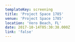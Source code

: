```yaml
---
templateKey: screening
title: 'Project Space 1785'
venue: 'Project Space 1785'
location: 'Vero Beach, FL'
date: 2017-10-14T05:30:38.000Z
link: 'false'
---
```


